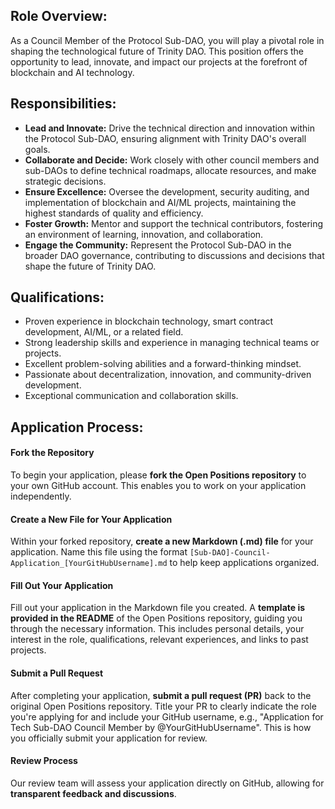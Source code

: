 ## Role Overview:
As a Council Member of the Protocol Sub-DAO, you will play a pivotal role in shaping the technological future of Trinity DAO. This position offers the opportunity to lead, innovate, and impact our projects at the forefront of blockchain and AI technology.

## Responsibilities:

- **Lead and Innovate:** Drive the technical direction and innovation within the Protocol Sub-DAO, ensuring alignment with Trinity DAO's overall goals.
- **Collaborate and Decide:** Work closely with other council members and sub-DAOs to define technical roadmaps, allocate resources, and make strategic decisions.
- **Ensure Excellence:** Oversee the development, security auditing, and implementation of blockchain and AI/ML projects, maintaining the highest standards of quality and efficiency.
- **Foster Growth:** Mentor and support the technical contributors, fostering an environment of learning, innovation, and collaboration.
- **Engage the Community:** Represent the Protocol Sub-DAO in the broader DAO governance, contributing to discussions and decisions that shape the future of Trinity DAO.

## Qualifications:

- Proven experience in blockchain technology, smart contract development, AI/ML, or a related field.
- Strong leadership skills and experience in managing technical teams or projects.
- Excellent problem-solving abilities and a forward-thinking mindset.
- Passionate about decentralization, innovation, and community-driven development.
- Exceptional communication and collaboration skills.

## Application Process:

#### Fork the Repository
To begin your application, please **fork the Open Positions repository** to your own GitHub account. This enables you to work on your application independently.

#### Create a New File for Your Application
Within your forked repository, **create a new Markdown (.md) file** for your application. Name this file using the format `[Sub-DAO]-Council-Application_[YourGitHubUsername].md` to help keep applications organized.

#### Fill Out Your Application
Fill out your application in the Markdown file you created. A **template is provided in the README** of the Open Positions repository, guiding you through the necessary information. This includes personal details, your interest in the role, qualifications, relevant experiences, and links to past projects.

#### Submit a Pull Request
After completing your application, **submit a pull request (PR)** back to the original Open Positions repository. Title your PR to clearly indicate the role you're applying for and include your GitHub username, e.g., "Application for Tech Sub-DAO Council Member by @YourGitHubUsername". This is how you officially submit your application for review.

#### Review Process
Our review team will assess your application directly on GitHub, allowing for **transparent feedback and discussions**.
